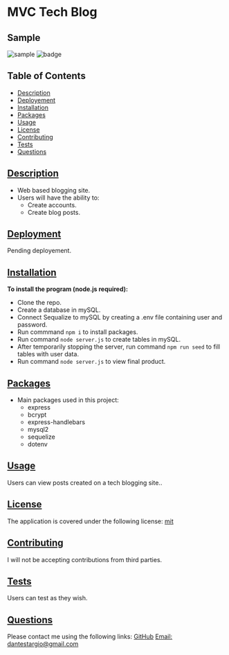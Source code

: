  # MVC Tech Blog
 
 ## Sample
![sample](https://user-images.githubusercontent.com/105169042/180620583-df7cc1e6-780b-444f-a979-dbebf87d6c9a.png)
![badge](https://img.shields.io/badge/license-mit-blue)

## Table of Contents
* [Description](#description)
* [Deployement](#deployment)
* [Installation](#installation)
* [Packages](#table-of-contents)
* [Usage](#usage)
* [License](#license)
* [Contributing](#contributing)
* [Tests](#tests)
* [Questions](#questions)
    
## [Description](#table-of-contents)
- Web based blogging site.
- Users will have the ability to:
  - Create accounts.
  - Create blog posts.
  
## [Deployment](#deployment)
Pending deployement.

## [Installation](#table-of-contents)
  <b>To install the program (node.js required):</b>
 - Clone the repo.
 - Create a database in mySQL.
 - Connect Sequalize to mySQL by creating a .env file containing user and password.
 - Run commmand ```npm i``` to install packages.
 - Run command ```node server.js``` to create tables in mySQL.
 - After temporarily stopping the server, run command ```npm run seed``` to fill tables with user data.
 - Run command ```node server.js``` to view final product.
 
## [Packages](#table-of-contents)
- Main packages used in this project:
  - express
  - bcrypt
  - express-handlebars
  - mysql2
  - sequelize
  - dotenv

## [Usage](#table-of-contents)
Users can view posts created on a tech blogging site..
    
## [License](#table-of-contents)
   The application is covered under the following license:
   [mit](https://choosealicense.com/licenses/mit)
  
## [Contributing](#table-of-contents)
   I will not be accepting contributions from third parties.
  
## [Tests](#table-of-contents)
   Users can test as they wish.
  
## [Questions](#table-of-contents)
   Please contact me using the following links:
   [GitHub](https://github.com/modjeska)
   [Email: dantestargio@gmail.com](mailto:dantestargio@gmail.com)
